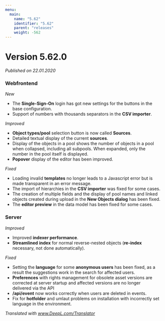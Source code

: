 ```yaml
---
menu:
  main:
    name: "5.62"
    identifier: "5.62"
    parent: "releases"
    weight: -562
---
```


# Version 5.62.0

*Published on 22.01.2020*

### Webfrontend

*New*

- The **Single-Sign-On** login has got new settings for the buttons in the base configuration.
- Support of numbers with thousands separators in the **CSV importer**.

*Improved*

- **Object types/pool** selection button is now called **Sources**.
- Detailed textual display of the current **sources**.
- Display of the objects in a pool shows the number of objects in a pool when collapsed, including all subpools. When expanded, only the number in the pool itself is displayed.
- **Popover** display of the editor has been improved.

*Fixed*

- Loading invalid **templates** no longer leads to a Javascript error but is made transparent in an error message.
- The import of hierarchies in the **CSV importer** was fixed for some cases.
- The creation of multiple fields and the display of pool names and linked objects created during upload in the **New Objects dialog** has been fixed.
- The **editor preview** in the data model has been fixed for some cases.

### Server

*Improved*

- Improved **indexer performance**.
- **Streamlined** **index** for normal reverse-nested objects (**re-index** necessary, not done automatically).

*Fixed*

- Setting the **language** for some **anonymous users** has been fixed, as a result the suggestions work in the search for affected users.
- **Preferences** with rights management for obsolete asset versions are corrected at server startup and affected versions are no longer delivered via the API
- **/api/event** now works correctly when users are deleted in events.
- Fix for **hotfolder** and umlaut problems on installation with incorrectly set language in the environment.

*Translated with www.DeepL.com/Translator*